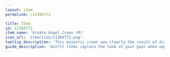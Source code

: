```yaml
---
layout: item
permalink: /11304772

title: Item
id: 11304772
item_name: 'Ornate Angel Crown (M)'
icon_url: 'item/icon/11304772.png'
tooltip_description: 'This majestic crown was clearly the result of divine inspiration.'
guide_description: 'Outfit items replace the look of your gear when equipped.'
---
```

